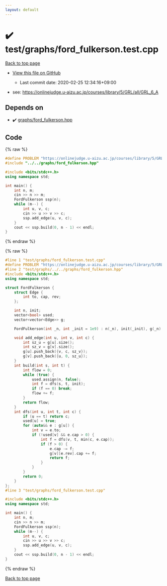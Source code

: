 ```yaml
---
layout: default
---
```


<!-- mathjax config similar to math.stackexchange -->
<script type="text/javascript" async
  src="https://cdnjs.cloudflare.com/ajax/libs/mathjax/2.7.5/MathJax.js?config=TeX-MML-AM_CHTML">
</script>
<script type="text/x-mathjax-config">
  MathJax.Hub.Config({
    TeX: { equationNumbers: { autoNumber: "AMS" }},
    tex2jax: {
      inlineMath: [ ['$','$'] ],
      processEscapes: true
    },
    "HTML-CSS": { matchFontHeight: false },
    displayAlign: "left",
    displayIndent: "2em"
  });
</script>

<script type="text/javascript" src="https://cdnjs.cloudflare.com/ajax/libs/jquery/3.4.1/jquery.min.js"></script>
<script src="https://cdn.jsdelivr.net/npm/jquery-balloon-js@1.1.2/jquery.balloon.min.js" integrity="sha256-ZEYs9VrgAeNuPvs15E39OsyOJaIkXEEt10fzxJ20+2I=" crossorigin="anonymous"></script>
<script type="text/javascript" src="../../../assets/js/copy-button.js"></script>
<link rel="stylesheet" href="../../../assets/css/copy-button.css" />


# :heavy_check_mark: test/graphs/ford_fulkerson.test.cpp

<a href="../../../index.html">Back to top page</a>

* <a href="{{ site.github.repository_url }}/blob/master/test/graphs/ford_fulkerson.test.cpp">View this file on GitHub</a>
    - Last commit date: 2020-02-25 12:34:16+09:00


* see: <a href="https://onlinejudge.u-aizu.ac.jp/courses/library/5/GRL/all/GRL_6_A">https://onlinejudge.u-aizu.ac.jp/courses/library/5/GRL/all/GRL_6_A</a>


## Depends on

* :heavy_check_mark: <a href="../../../library/graphs/ford_fulkerson.hpp.html">graphs/ford_fulkerson.hpp</a>


## Code

<a id="unbundled"></a>
{% raw %}
```cpp
#define PROBLEM "https://onlinejudge.u-aizu.ac.jp/courses/library/5/GRL/all/GRL_6_A"
#include "../../graphs/ford_fulkerson.hpp"

#include <bits/stdc++.h>
using namespace std;

int main() {
    int n, m;
    cin >> n >> m;
    FordFulkerson ssp(n);
    while (m--) {
        int u, v, c;
        cin >> u >> v >> c;
        ssp.add_edge(u, v, c);
    }
    cout << ssp.build(0, n - 1) << endl;
}
```
{% endraw %}

<a id="bundled"></a>
{% raw %}
```cpp
#line 1 "test/graphs/ford_fulkerson.test.cpp"
#define PROBLEM "https://onlinejudge.u-aizu.ac.jp/courses/library/5/GRL/all/GRL_6_A"
#line 2 "test/graphs/../../graphs/ford_fulkerson.hpp"
#include <bits/stdc++.h>
using namespace std;

struct FordFulkerson {
    struct Edge {
        int to, cap, rev;
    };

    int n, init;
    vector<bool> used;
    vector<vector<Edge>> g;

    FordFulkerson(int _n, int _init = 1e9) : n(_n), init(_init), g(_n) {}

    void add_edge(int u, int v, int c) {
        int sz_u = g[u].size();
        int sz_v = g[v].size();
        g[u].push_back({v, c, sz_v});
        g[v].push_back({u, 0, sz_u});
    }
    int build(int s, int t) {
        int flow = 0;
        while (true) {
            used.assign(n, false);
            int f = dfs(s, t, init);
            if (f == 0) break;
            flow += f;
        }
        return flow;
    }
    int dfs(int u, int t, int c) {
        if (u == t) return c;
        used[u] = true;
        for (auto&& e : g[u]) {
            int v = e.to;
            if (!used[v] && e.cap > 0) {
                int f = dfs(v, t, min(c, e.cap));
                if (f > 0) {
                    e.cap -= f;
                    g[v][e.rev].cap += f;
                    return f;
                }
            }
        }
        return 0;
    }
};
#line 3 "test/graphs/ford_fulkerson.test.cpp"

#include <bits/stdc++.h>
using namespace std;

int main() {
    int n, m;
    cin >> n >> m;
    FordFulkerson ssp(n);
    while (m--) {
        int u, v, c;
        cin >> u >> v >> c;
        ssp.add_edge(u, v, c);
    }
    cout << ssp.build(0, n - 1) << endl;
}

```
{% endraw %}

<a href="../../../index.html">Back to top page</a>

